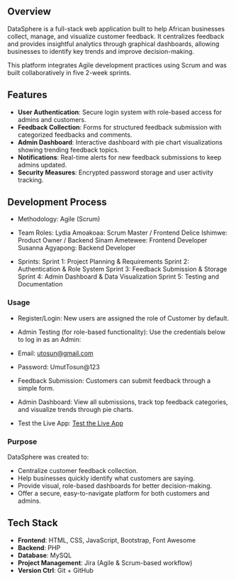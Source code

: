 ## Overview
DataSphere is a full-stack web application built to help African businesses collect, manage, and visualize customer feedback. It centralizes feedback and provides insightful analytics through graphical dashboards, allowing businesses to identify key trends and improve decision-making.

This platform integrates Agile development practices using Scrum and was built collaboratively in five 2-week sprints.

## Features 
- **User Authentication**: Secure login system with role-based access for admins and customers.
- **Feedback Collection**: Forms for structured feedback submission with categorized feedbacks and comments.
- **Admin Dashboard**: Interactive dashboard with pie chart visualizations showing trending feedback topics.
- **Notifications**: Real-time alerts for new feedback submissions to keep admins updated.
- **Security Measures**: Encrypted password storage and user activity tracking.

## Development Process
- Methodology: Agile (Scrum)
- Team Roles:
  Lydia Amoakoaa: Scrum Master / Frontend
  Delice Ishimwe: Product Owner / Backend
  Sinam Ametewee: Frontend Developer
  Susanna Agyapong: Backend Developer

- Sprints:
Sprint 1: Project Planning & Requirements
Sprint 2: Authentication & Role System
Sprint 3: Feedback Submission & Storage
Sprint 4: Admin Dashboard & Data Visualization
Sprint 5: Testing and Documentation

### Usage
- Register/Login:
New users are assigned the role of Customer by default.

- Admin Testing (for role-based functionality):
Use the credentials below to log in as an Admin:

- Email: utosun@gmail.com

- Password: UmutTosun@123

- Feedback Submission:
Customers can submit feedback through a simple form.

- Admin Dashboard:
View all submissions, track top feedback categories, and visualize trends through pie charts.

- Test the Live App:
[Test the Live App](http://172.174.224.159/DataSphere/datasphere)

### Purpose
DataSphere was created to:

- Centralize customer feedback collection.
- Help businesses quickly identify what customers are saying.
- Provide visual, role-based dashboards for better decision-making.
- Offer a secure, easy-to-navigate platform for both customers and admins.

## Tech Stack
- **Frontend**: HTML, CSS, JavaScript, Bootstrap, Font Awesome
- **Backend**: PHP
- **Database**: MySQL
- **Project Management**: Jira (Agile & Scrum-based workflow)      
- **Version Ctrl**: Git + GitHub   

